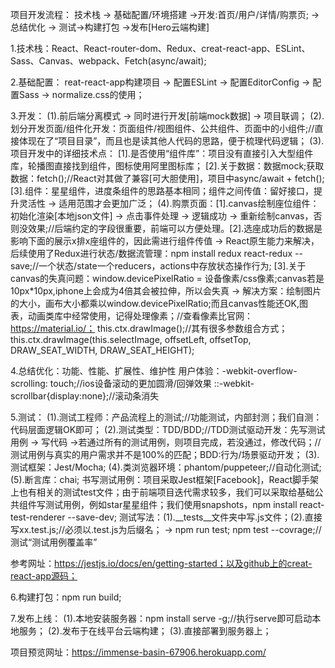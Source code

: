 


项目开发流程：
技术栈 -> 基础配置/环境搭建 ->开发:首页/用户/详情/购票页; ->总结优化 -> 测试->构建打包 ->发布[Hero云端构建]


1.技术栈：React、React-router-dom、Redux、creat-react-app、ESLint、Sass、Canvas、webpack、Fetch(async/await);

2.基础配置：
reat-react-app构建项目 -> 配置ESLint -> 配置EditorConfig -> 配置Sass ->  normalize.css的使用；


3.开发：
(1).前后端分离模式 -> 同时进行开发[前端mock数据] -> 项目联调；
(2).划分开发页面/组件化开发：页面组件/视图组件、公共组件、页面中的小组件;//直接体现在了“项目目录”，而且也是读其他人代码的思路，便于梳理代码逻辑；
(3).项目开发中的详细技术点：
[1].是否使用“组件库”：项目没有直接引入大型组件库，轮播图直接找到组件，图标使用阿里图标库；
[2].关于数据：数据mock;获取数据：fetch();//React对其做了兼容[可大胆使用]，项目中async/await + fetch();
[3].组件：星星组件，进度条组件的思路基本相同；组件之间传值：留好接口，提升灵活性 -> 适用范围才会更加广泛；
(4).购票页面：[1].canvas绘制座位组件：初始化渲染[本地json文件] -> 点击事件处理 -> 逻辑成功 -> 重新绘制canvas，否则没效果;//后端约定的字段很重要，前端可以方便处理。[2].选座成功后的数据是影响下面的展示x排x座组件的，因此需进行组件传值 -> React原生能力来解决，后续使用了Redux进行状态/数据流管理：npm install redux react-redux --save;//一个状态/state一个reducers，actions中存放状态操作行为; [3].关于canvas的失真问题：window.devicePixelRatio = 设备像素/css像素;canvas若是10px*10px,iphone上会成为4倍其会被拉伸，所以会失真 -> 解决方案：绘制图片的大小，画布大小都乘以window.devicePixelRatio;而且canvas性能还OK,图表，动画类库中经常使用，记得处理像素；//查看像素比官网：https://material.io/；
this.ctx.drawImage();//其有很多参数组合方式；this.ctx.drawImage(this.selectImage, offsetLeft, offsetTop, DRAW_SEAT_WIDTH, DRAW_SEAT_HEIGHT);



4.总结优化：功能、性能、扩展性、维护性
用户体验：-webkit-overflow-scrolling: touch;//ios设备滚动的更加圆滑/回弹效果
::-webkit-scrollbar{display:none};//滚动条消失

5.测试：
(1).测试工程师：产品流程上的测试;//功能测试，内部封测；我们自测：代码层面逻辑OK即可；
(2).测试类型：TDD/BDD;//TDD测试驱动开发：先写测试用例 -> 写代码 ->若通过所有的测试用例，则项目完成，若没通过，修改代码；//测试用例与真实的用户需求并不是100%的匹配；BDD:行为/场景驱动开发；
(3).测试框架：Jest/Mocha;
(4).类浏览器环境：phantom/puppeteer;//自动化测试;
(5).断言库：chai;
书写测试用例：项目采取Jest框架[Facebook]，React脚手架上也有相关的测试test文件；由于前端项目迭代需求较多，我们可以采取给基础公共组件写测试用例，例如star星星组件；我们使用snapshots，npm install react-test-renderer --save-dev; 测试写法：(1).__tests__文件夹中写.js文件；(2).直接写xx.test.js;//必须以.test.js为后缀名； -> npm run test; npm test --covrage;//测试“测试用例覆盖率”

参考网址：https://jestjs.io/docs/en/getting-started；以及github上的creat-react-app源码；



6.构建打包：npm run build;

7.发布上线：
(1).本地安装服务器：npm install serve -g;//执行serve即可启动本地服务；
(2).发布于在线平台云端构建；
(3).直接部署到服务器上；


项目预览网址：https://immense-basin-67906.herokuapp.com/











